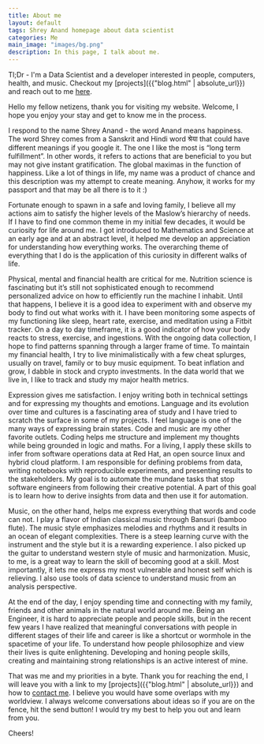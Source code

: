 ```yaml
---
title: About me
layout: default
tags: Shrey Anand homepage about data scientist
categories: Me
main_image: "images/bg.png"
description: In this page, I talk about me.
---
```


Tl;Dr - I'm a Data Scientist and a developer interested in people, computers, health, and music. Checkout my [projects]({{"blog.html" | absolute_url}}) and reach out to me [here](mailto:shanand@redhat.com).

Hello my fellow netizens, thank you for visiting my website. Welcome, I hope you enjoy your stay and get to know me in the process.

I respond to the name Shrey Anand - the word Anand means happiness. The word Shrey comes from a Sanskrit and Hindi word श्रेया that could have different meanings if you google it. The one I like the most is  “long term fulfillment”. In other words, it refers to actions that are beneficial to you but may not give instant gratification. The global maximas in the function of happiness. Like a lot of things in life, my name was a product of chance and this description was my attempt to create meaning. Anyhow, it works for my passport and that may be all there is to it :)

Fortunate enough to spawn in a safe and loving family, I believe all my actions aim to satisfy the higher levels of the Maslow’s hierarchy of needs. If I have to find one common theme in my initial few decades, it would be curiosity for life around me. I got introduced to Mathematics and Science at an early age and at an abstract level, it helped me develop an appreciation for understanding how everything works. The overarching theme of everything that I do is the application of this curiosity in different walks of life.

Physical, mental and financial health are critical for me. Nutrition science is fascinating but it’s still not sophisticated enough to recommend personalized advice on how to efficiently run the machine I inhabit. Until that happens, I believe it is a good idea to experiment with and observe my body to find out what works with it. I have been monitoring some aspects of my functioning like sleep, heart rate, exercise, and meditation using a Fitbit tracker. On a day to day timeframe, it is a good indicator of how your body reacts to stress, exercise, and ingestions. With the ongoing data collection, I hope to find patterns spanning through a larger frame of time. To maintain my financial health, I try to live minimalistically with a few cheat splurges, usually on travel, family or to buy music equipment. To beat inflation and grow, I dabble in stock and crypto investments. In the data world that we live in, I like to track and study my major health metrics.

Expression gives me satisfaction. I enjoy writing both in technical settings and for expressing my thoughts and emotions. Language and its evolution over time and cultures is a fascinating area of study and I have tried to scratch the surface in some of my projects. I feel language is one of the many ways of expressing brain states. Code and music are my other favorite outlets. Coding helps me structure and implement my thoughts while being grounded in logic and maths. For a living, I apply these skills to infer from software operations data at Red Hat, an open source linux and hybrid cloud platform. I am responsible for defining problems from data, writing notebooks with reproducible experiments, and presenting results to the stakeholders. My goal is to automate the mundane tasks that stop software engineers from following their creative potential. A part of this goal is to learn how to derive insights from data and then use it for automation.

Music, on the other hand, helps me express everything that words and code can not. I play a flavor of Indian classical music through Bansuri (bamboo flute). The music style emphasizes melodies and rhythms and it results in an ocean of elegant complexities. There is a steep learning curve with the instrument and the style but it is a rewarding experience. I also picked up the guitar to understand western style of music and harmonization. Music, to me, is a great way to learn the skill of becoming good at a skill. Most importantly, it lets me express my most vulnerable and honest self which is relieving. I also use tools of data science to understand music from an analysis perspective.

At the end of the day, I enjoy spending time and connecting with my family, friends and other animals in the natural world around me. Being an Engineer, it is hard to appreciate people and people skills, but in the recent few years I have realized that meaningful conversations with people in different stages of their life and career is like a shortcut or wormhole in the spacetime of your life. To understand how people philosophize and view their lives is quite enlightening.  Developing and honing people skills, creating and maintaining strong relationships is an active interest of mine.

That was me and my priorities in a byte. Thank you for reaching the end, I will leave you with a link to my [projects]({{"blog.html" | absolute_url}}) and how to [contact me]((mailto:shanand@redhat.com)). I believe you would have some overlaps with my worldview. I always welcome conversations about ideas so if you are on the fence, hit the send button!  I would try my best to help you out and learn from you.

Cheers!
